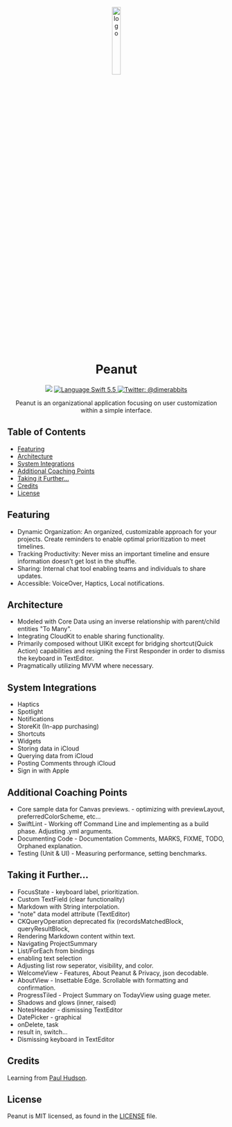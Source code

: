 <p align="center">
  <img src="https://static.wixstatic.com/media/029b8f_24382ea7f2214725a05730f20133895a~mv2.png/v1/fill/w_720,h_720,al_c,usm_0.66_1.00_0.01/roundedRecPeanut.png" alt="logo" width="20%"/>
</p>
<h1 align="center">
  Peanut
</h1>
</p>
<p align="center">
        <img src="https://img.shields.io/badge/iOS-15.0+-important.svg" />
    <a href="https://swift.org/download/">
        <img src="https://img.shields.io/badge/swift-5.5-orange.svg?style=flat" alt="Language Swift 5.5" />
    <a href="https://twitter.com/dimerabbits">
        <img src="https://img.shields.io/badge/Contact-@dimerabbits-lightgrey.svg?style=flat" alt="Twitter: @dimerabbits" />
    </a>
</p>
<p align="center">
  Peanut is an organizational application focusing on user customization within a simple interface.
</p>


## Table of Contents

- [Featuring](#featuring)
- [Architecture](#architecture)
- [System Integrations](#system-integrations)
- [Additional Coaching Points](#additional-coaching-points)
- [Taking it Further…](#taking-it-further)
- [Credits](#credits)
- [License](#license)


## Featuring

- Dynamic Organization: An organized, customizable approach for your projects. Create reminders to enable optimal prioritization to meet timelines.
- Tracking Productivity: Never miss an important timeline and ensure information doesn’t get lost in the shuffle.
- Sharing: Internal chat tool enabling teams and individuals to share updates.
- Accessible: VoiceOver, Haptics, Local notifications.


## Architecture

- Modeled with Core Data using an inverse relationship with parent/child entities "To Many".
- Integrating CloudKit to enable sharing functionality.
- Primarily composed without UIKit except for bridging shortcut(Quick Action) capabilities and resigning the First Responder in order to dismiss the keyboard in TextEditor.
- Pragmatically utilizing MVVM where necessary.


## System Integrations

- Haptics
- Spotlight
- Notifications
- StoreKit (In-app purchasing)
- Shortcuts
- Widgets
- Storing data in iCloud
- Querying data from iCloud
- Posting Comments through iCloud
- Sign in with Apple


## Additional Coaching Points

- Core sample data for Canvas previews. - optimizing with previewLayout, preferredColorScheme, etc…
- SwiftLint - Working off Command Line and implementing as a build phase. Adjusting .yml arguments.
- Documenting Code - Documentation Comments, MARKS, FIXME, TODO, Orphaned explanation.
- Testing (Unit & UI) - Measuring performance, setting benchmarks.


## Taking it Further…

- FocusState - keyboard label, prioritization.
- Custom TextField (clear functionality)
- Markdown with String interpolation.
- "note" data model attribute (TextEditor)
- CKQueryOperation deprecated fix (recordsMatchedBlock, queryResultBlock, 
- Rendering Markdown content within text.
- Navigating ProjectSummary
- List/ForEach from bindings
- enabling text selection
- Adjusting list row seperator, visibility, and color.
- WelcomeView - Features, About Peanut & Privacy, json decodable.
- AboutView - Insettable Edge. Scrollable with formatting and confirmation.
- ProgressTiled - Project Summary on TodayView using guage meter.
- Shadows and glows (inner, raised)
- NotesHeader - dismissing TextEditor
- DatePicker - graphical
- onDelete, task
- result in, switch…  
- Dismissing keyboard in TextEditor


## Credits

Learning from [Paul Hudson](https://www.hackingwithswift.com).


## License

Peanut is MIT licensed, as found in the [LICENSE](/LICENSE) file.
